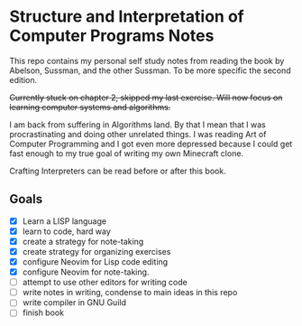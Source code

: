# Structure and Interpretation of Computer Programs Notes

This repo contains my personal self study notes from reading the book by Abelson,
Sussman, and the other Sussman. To be more specific the second edition.

~~Currently stuck on chapter 2, skipped my last exercise. Will now focus on
learning computer systems and algorithms.~~

I am back from suffering in Algorithms land. By that I mean that I was procrastinating and doing other unrelated things. I was reading Art of Computer Programming and I got even more depressed because I could get fast enough to my true goal of writing my own Minecraft clone.

 Crafting Interpreters can be read before or after this book.

## Goals

- [x] Learn a LISP language
- [x] learn to code, hard way
- [x] create a strategy for note-taking
- [x] create strategy for organizing exercises
- [x] configure Neovim for Lisp code editing
- [x] configure Neovim for note-taking.
- [ ] attempt to use other editors for writing code
- [ ] write notes in writing, condense to main ideas in this repo
- [ ] write compiler in GNU Guild
- [ ] finish book
